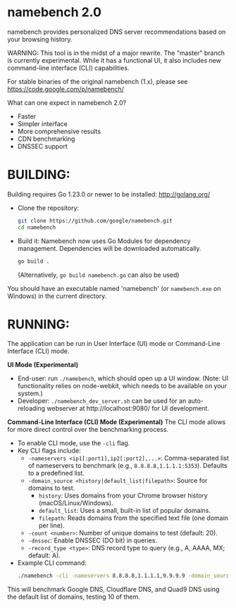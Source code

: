namebench 2.0
=============
namebench provides personalized DNS server recommendations based on your
browsing history.

WARNING: This tool is in the midst of a major rewrite. The "master" branch is currently experimental.
While it has a functional UI, it also includes new command-line interface (CLI) capabilities.

For stable binaries of the original namebench (1.x), please see https://code.google.com/p/namebench/

What can one expect in namebench 2.0?

* Faster
* Simpler interface
* More comprehensive results
* CDN benchmarking
* DNSSEC support


BUILDING:
=========
Building requires Go 1.23.0 or newer to be installed: http://golang.org/

* Clone the repository:
  ```bash
  git clone https://github.com/google/namebench.git
  cd namebench
  ```

* Build it:
  Namebench now uses Go Modules for dependency management. Dependencies will be downloaded automatically.
  ```bash
  go build .
  ```
  (Alternatively, `go build namebench.go` can also be used)

You should have an executable named 'namebench' (or `namebench.exe` on Windows) in the current directory.


RUNNING:
========
The application can be run in User Interface (UI) mode or Command-Line Interface (CLI) mode.

**UI Mode (Experimental)**
* End-user: run `./namebench`, which should open up a UI window.
  (Note: UI functionality relies on node-webkit, which needs to be available on your system.)
* Developer: `./namebench_dev_server.sh` can be used for an auto-reloading webserver at http://localhost:9080/ for UI development.

**Command-Line Interface (CLI) Mode (Experimental)**
The CLI mode allows for more direct control over the benchmarking process.

* To enable CLI mode, use the `-cli` flag.
* Key CLI flags include:
    * `-nameservers <ip1[:port1],ip2[:port2],...>`: Comma-separated list of nameservers to benchmark (e.g., `8.8.8.8,1.1.1.1:5353`). Defaults to a predefined list.
    * `-domain_source <history|default_list|filepath>`: Source for domains to test.
        * `history`: Uses domains from your Chrome browser history (macOS/Linux/Windows).
        * `default_list`: Uses a small, built-in list of popular domains.
        * `filepath`: Reads domains from the specified text file (one domain per line).
    * `-count <number>`: Number of unique domains to test (default: 20).
    * `-dnssec`: Enable DNSSEC (DO bit) in queries.
    * `-record_type <type>`: DNS record type to query (e.g., A, AAAA, MX; default: A).
* Example CLI command:
  ```bash
  ./namebench -cli -nameservers 8.8.8.8,1.1.1.1,9.9.9.9 -domain_source default_list -count 10
  ```
This will benchmark Google DNS, Cloudflare DNS, and Quad9 DNS using the default list of domains, testing 10 of them.
